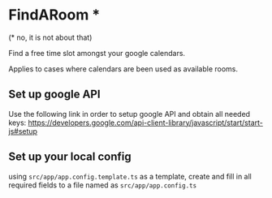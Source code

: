 # FindARoom *
(* no, it is not about that)

Find a free time slot amongst your google calendars.

Applies to cases where calendars are been used as available rooms.

## Set up google API 

Use the following link in order to setup google API and obtain all needed keys: https://developers.google.com/api-client-library/javascript/start/start-js#setup

## Set up your local config
using `src/app/app.config.template.ts` as a template, create and fill in all required fields to a file named as `src/app/app.config.ts`
